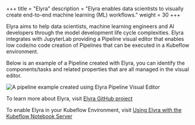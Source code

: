 +++
title = "Elyra"
description = "Elyra enables data scientists to visually create end-to-end machine learning (ML) workflows."
weight = 30
+++

Elyra aims to help data scientists, machine learning engineers and AI developers
through the model development life cycle complexities. Elyra integrates with JupyterLab
providing a Pipeline visual editor that enables low code/no code creation of Pipelines
that can be executed in a Kubeflow environment.

Below is an example of a Pipeline created with Elyra, you can identify the components/tasks
and related properties that are all managed in the visual editor.

<img src="/docs/external-add-ons/elyra/elyra-pipeline-covid-scenario.png" alt="A pipeline example created using Elyra Pipeline Visual Editor" class="mt-3 mb-3 p-3 border border-info rounded" />

To learn more about Elyra, visit <a href="https://github.com/elyra-ai/elyra" target="_blank">Elyra GitHub project</a>

To enable Elyra in your Kubeflow Environment, visit <a href="https://elyra.readthedocs.io/en/stable/recipes/using-elyra-with-kubeflow-notebook-server.html" target="_blank">Using Elyra with the Kubeflow Notebook Server</a>
